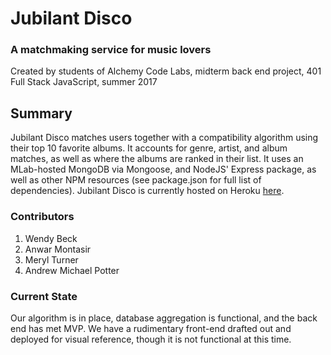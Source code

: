 # Jubilant Disco
### A matchmaking service for music lovers
Created by students of Alchemy Code Labs, midterm back end project, 401 Full Stack JavaScript, summer 2017

## Summary

Jubilant Disco matches users together with a compatibility algorithm using their top 10 favorite albums. It accounts for genre, artist, and album matches, as well as where the albums are ranked in their list. It uses an MLab-hosted MongoDB via Mongoose, and NodeJS' Express package, as well as other NPM resources (see package.json for full list of dependencies). Jubilant Disco is currently hosted on Heroku <a href="https://jubilant-disco.herokuapp.com/">here</a>.

### Contributors

1. Wendy Beck
1. Anwar Montasir
1. Meryl Turner
1. Andrew Michael Potter

### Current State

Our algorithm is in place, database aggregation is functional, and the back end has met MVP. We have a rudimentary front-end drafted out and deployed for visual reference, though it is not functional at this time.

